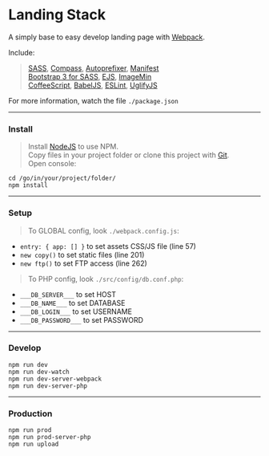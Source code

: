 # Landing Stack 

A simply base to easy develop landing page with [Webpack](https://webpack.js.org/).  

Include:  
> [SASS](https://sass-lang.com/), [Compass](http://compass-style.org/), [Autoprefixer](https://autoprefixer.github.io/), [Manifest](https://github.com/danethurber/webpack-manifest-plugin/)  
[Bootstrap 3 for SASS](https://getbootstrap.com/docs/3.3/), [EJS](https://ejs.co/), [ImageMin](https://github.com/imagemin/imagemin)  
[CoffeeScript](https://coffeescript.org/), [BabelJS](https://babeljs.io/), [ESLint](https://eslint.org/), [UglifyJS](https://github.com/webpack-contrib/uglifyjs-webpack-plugin)  

For more information, watch the file `./package.json`

---

### Install

> Install [NodeJS](https://nodejs.org/) to use NPM.  
Copy files in your project folder or clone this project with [Git](https://git-scm.com/).  
Open console:

	cd /go/in/your/project/folder/
    npm install

---

### Setup

> To GLOBAL config, look `./webpack.config.js`:  
- `entry: { app: [] }` to set assets CSS/JS file (line 57)  
- `new copy()` to set static files (line 201)  
- `new ftp()` to set FTP access (line 262)  

> To PHP config, look `./src/config/db.conf.php`:  
- `___DB_SERVER___` to set HOST  
- `___DB_NAME___` to set DATABASE  
- `___DB_LOGIN___` to set USERNAME  
- `___DB_PASSWORD___` to set PASSWORD  

---

### Develop

    npm run dev
    npm run dev-watch
    npm run dev-server-webpack
    npm run dev-server-php

---

### Production

    npm run prod
    npm run prod-server-php
    npm run upload